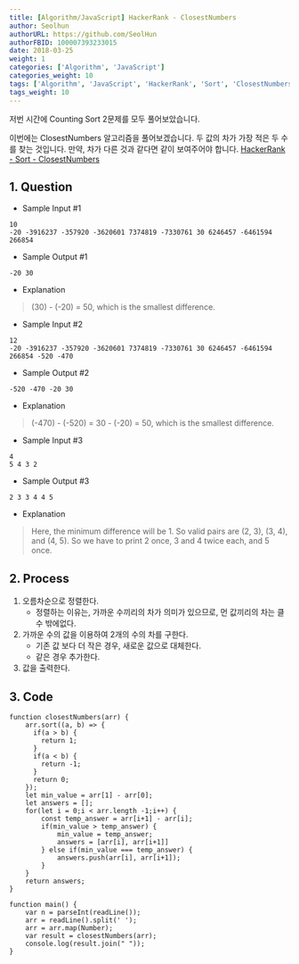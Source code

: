 ```yaml
---
title: [Algorithm/JavaScript] HackerRank - ClosestNumbers
author: Seolhun
authorURL: https://github.com/SeolHun
authorFBID: 100007393233015
date: 2018-03-25
weight: 1
categories: ['Algorithm', 'JavaScript']
categories_weight: 10
tags: ['Algorithm', 'JavaScript', 'HackerRank', 'Sort', 'ClosestNumbers']
tags_weight: 10
---
```

저번 시간에 Counting Sort 2문제를 모두 풀어보았습니다.

이번에는 ClosestNumbers 알고리즘을 풀어보겠습니다.
두 값의 차가 가장 적은 두 수를 찾는 것입니다. 만약, 차가 다른 것과 같다면 같이 보여주어야 합니다.
[HackerRank - Sort - ClosestNumbers](https://www.hackerrank.com/challenges/closest-numbers/problem)


## 1. Question
- Sample Input #1
```
10
-20 -3916237 -357920 -3620601 7374819 -7330761 30 6246457 -6461594 266854
```

- Sample Output #1
```
-20 30
```
- Explanation
> (30) - (-20) = 50, which is the smallest difference.

- Sample Input #2
```
12
-20 -3916237 -357920 -3620601 7374819 -7330761 30 6246457 -6461594 266854 -520 -470
```
- Sample Output #2
```
-520 -470 -20 30
```
- Explanation
> (-470) - (-520) = 30 - (-20) = 50, which is the smallest difference.

- Sample Input #3
```
4
5 4 3 2
```
- Sample Output #3
```
2 3 3 4 4 5
```
- Explanation
> Here, the minimum difference will be 1. So valid pairs are (2, 3), (3, 4), and (4, 5). So we have to print 2 once, 3 and 4 twice each, and 5 once.

## 2. Process
1. 오름차순으로 정렬한다.
    - 정렬하는 이유는, 가까운 수끼리의 차가 의미가 있으므로, 먼 값끼리의 차는 클 수 밖에없다.
2. 가까운 수의 값을 이용하여 2개의 수의 차를 구한다.
    - 기존 값 보다 더 작은 경우, 새로운 값으로 대체한다.
    - 같은 경우 추가한다.
3. 값을 출력한다.

## 3. Code
```tsx
function closestNumbers(arr) {
    arr.sort((a, b) => {
      if(a > b) {
        return 1;
      }
      if(a < b) {
        return -1;
      }
      return 0;
    });
    let min_value = arr[1] - arr[0];
    let answers = [];
    for(let i = 0;i < arr.length -1;i++) {
        const temp_answer = arr[i+1] - arr[i];
        if(min_value > temp_answer) {
            min_value = temp_answer;
            answers = [arr[i], arr[i+1]]
        } else if(min_value === temp_answer) {
            answers.push(arr[i], arr[i+1]);
        }
    }
    return answers;
}

function main() {
    var n = parseInt(readLine());
    arr = readLine().split(' ');
    arr = arr.map(Number);
    var result = closestNumbers(arr);
    console.log(result.join(" "));
}
```
